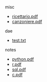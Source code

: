 misc 

- [ricettario.pdf](misc/ricettario.pdf)
- [canzoniere.pdf](misc/canzoniere.pdf)


dae 

- [test.txt](dae/test.txt)


notes 

- [python.pdf](notes/python.pdf)
- [r.pdf](notes/r.pdf)
- [sql.pdf](notes/sql.pdf)
- [c.pdf](notes/c.pdf)


